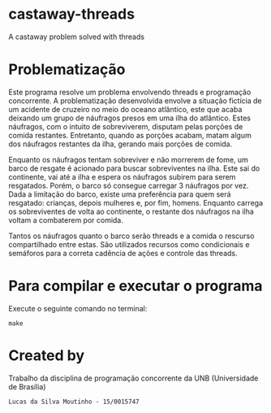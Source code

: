 # castaway-threads
A castaway problem solved with threads

# Problematização
Este programa resolve um problema envolvendo threads e programação concorrente. A problematização desenvolvida envolve a situação fictícia de um acidente de cruzeiro no meio do oceano atlântico, este que acaba deixando um grupo de náufragos presos em uma ilha do atlântico. Estes náufragos, com o intuito de sobreviverem, disputam pelas porções de comida restantes. Entretanto, quando as porções acabam, matam algum dos náufragos restantes da ilha, gerando mais porções de comida.

Enquanto os náufragos tentam sobreviver e não morrerem de fome, um barco de resgate é acionado para buscar sobreviventes na ilha. Este sai do continente, vai até a ilha e espera os náufragos subirem para serem resgatados. Porém, o barco só consegue carregar 3 náufragos por vez. Dada a limitação do barco, existe uma preferência para quem será resgatado: crianças, depois mulheres e, por fim, homens. Enquanto carrega os sobreviventes de volta ao continente, o restante dos náufragos na ilha voltam a combaterem por comida.

Tantos os náufragos quanto o barco serão threads e a comida o rescurso compartilhado entre estas. São utilizados recursos como condicionais e semáforos para a correta cadência de ações e controle das threads.

# Para compilar e executar o programa
Execute o seguinte comando no terminal:

```
make
```

# Created by
Trabalho da disciplina de programação concorrente da UNB (Universidade de Brasília)

```
Lucas da Silva Moutinho - 15/0015747
```